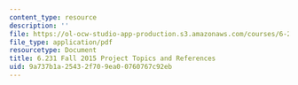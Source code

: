 ```yaml
---
content_type: resource
description: ''
file: https://ol-ocw-studio-app-production.s3.amazonaws.com/courses/6-231-dynamic-programming-and-stochastic-control-fall-2015/9a737b1a25432f709ea00760767c92eb_MIT6_231F15_References.pdf
file_type: application/pdf
resourcetype: Document
title: 6.231 Fall 2015 Project Topics and References
uid: 9a737b1a-2543-2f70-9ea0-0760767c92eb
---
```

